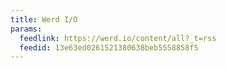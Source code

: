 ```yaml
---
title: Werd I/O
params:
  feedlink: https://werd.io/content/all?_t=rss
  feedid: 13e63ed0261521380638beb5558858f5
---
```

